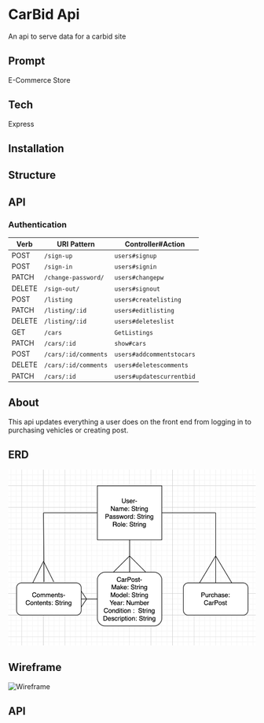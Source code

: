 # CarBid Api

An api to serve data for a carbid site

## Prompt

E-Commerce Store

## Tech

Express

## Installation

## Structure

## API

### Authentication

| Verb   | URI Pattern          | Controller#Action         |
| ------ | -------------------- | ------------------------- |
| POST   | `/sign-up`           | `users#signup`            |
| POST   | `/sign-in`           | `users#signin`            |
| PATCH  | `/change-password/`  | `users#changepw`          |
| DELETE | `/sign-out/`         | `users#signout`           |
| POST   | `/listing`           | `users#createlisting`     |
| PATCH  | `/listing/:id`       | `users#editlisting`       |
| DELETE | `/listing/:id`       | `users#deleteslist`       |
| GET    | `/cars`              | `GetListings`             |
| PATCH  | `/cars/:id`          | `show#cars`               |
| POST   | `/cars/:id/comments` | `users#addcommentstocars` |
| DELETE | `/cars/:id/comments` | `users#deletescomments`   |
| PATCH  | `/cars/:id`          | `users#updatescurrentbid` |

## About

This api updates everything a user does on the front end from logging in to purchasing vehicles or creating post.

## ERD

![ERD](resource/images/Erd.png)

## Wireframe

![Wireframe]()

## API
